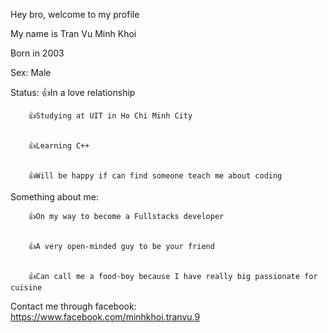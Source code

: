 Hey bro, welcome to my profile

My name is Tran Vu Minh Khoi

Born in 2003

Sex: Male



Status: 👍In a love relationship


        👍Studying at UIT in Ho Chi Minh City
        
        
        👍Learning C++
        
        
        👍Will be happy if can find someone teach me about coding
        
        

Something about me:

        👍On my way to become a Fullstacks developer
        
        
        👍A very open-minded guy to be your friend
        
        
        👍Can call me a food-boy because I have really big passionate for cuisine
        
        
        
        
Contact me through facebook: https://www.facebook.com/minhkhoi.tranvu.9
